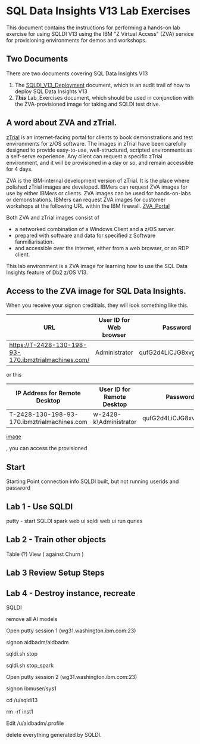 # SQL Data Insights V13 Lab Exercises

This document contains the instructions for performing a hands-on lab exercise for using SQLDI V13 using the IBM "Z Virtual Access" (ZVA) service for provisioning environments for demos and workshops.


## Two Documents

There are two documents covering SQL Data Insights V13

1. The [SQLDI_V13_Deployment](https://github.com/zeditor01/collidingworlds/blob/main/SQLDI_V13.md) document, which is an audit trail of how to deploy SQL Data Insights V13
2. ***This*** Lab_Exercises document, which should be used in conjunction with the ZVA-provisioned image for taking and SQLDI test drive.


## A word about ZVA and zTrial.

[zTrial](https://www.ibm.com/z/trials) is an internet-facing portal for clients to book demonstrations and test environments for z/OS software. The images in zTrial have been carefully designed to provide easy-to-use, well-structured, scripted environments as a self-serve experience. Any client can request a specific zTrial environment, and it will be provisioned in a day or so, and remain accessible for 4 days.

ZVA is the IBM-internal development version of zTrial. It is the place where polished zTrial images are developed. IBMers can request ZVA images for use by either IBMers or clients. ZVA images can be used for hands-on-labs or demonstrations. IBMers can request ZVA images for customer workshops at the following URL within the IBM firewall. [ZVA_Portal](https://zva.wdc1a.cirrus.ibm.com/)

Both ZVA and zTrial images consist of
- a networked combination of a Windows Client and a z/OS server.
- prepared with software and data for specified z Software fanmiliarisation.
- and accessible over the internet, either from a web browser, or an RDP client.

This lab environment is a ZVA image for learning how to use the SQL Data Insights feature of Db2 z/OS V13.


## Access to the ZVA image for SQL Data Insights.

When you receive your signon creditials, they will look something like this.

|URL|User ID for Web browser|Password|
| --- | --- | --- | 	 	 	 
|https://T-2428-130-198-93-170.ibmztrialmachines.com/	|Administrator	|qufG2d4LiCJG8xvg1B7W!|

or this

|IP Address for Remote Desktop|User ID for Remote Desktop|Password|
| --- | --- | --- | 	 	 
|T-2428-130-198-93-170.ibmztrialmachines.com	|w-2428-k\Administrator	|qufG2d4LiCJG8xvg1B7W!|



[image](https://user-images.githubusercontent.com/98128779/225498597-be16b745-3296-4e69-8fb6-802aabd222b0.png)


, you can access the provisioned 


## Start
Starting Point
connection info
SQLDI built, but not running
userids and password

## Lab 1 - Use SQLDI

putty - start SQLDI
spark web ui
sqldi web ui
run quries 

## Lab 2 - Train other objects

Table (?)
View ( against Churn )

## Lab 3 Review Setup Steps

## Lab 4 - Destroy instance, recreate



SQLDI

remove all AI models


Open putty session 1 (wg31.washington.ibm.com:23)

signon aidbadm/aidbadm

sqldi.sh stop 

sqldi.sh stop_spark


Open putty session 2 (wg31.washington.ibm.com:23)

signon ibmuser/sys1

cd /u/sqldi13

rm -rf inst1 


Edit /u/aidbadm/.profile

delete everything generated by SQLDI.

